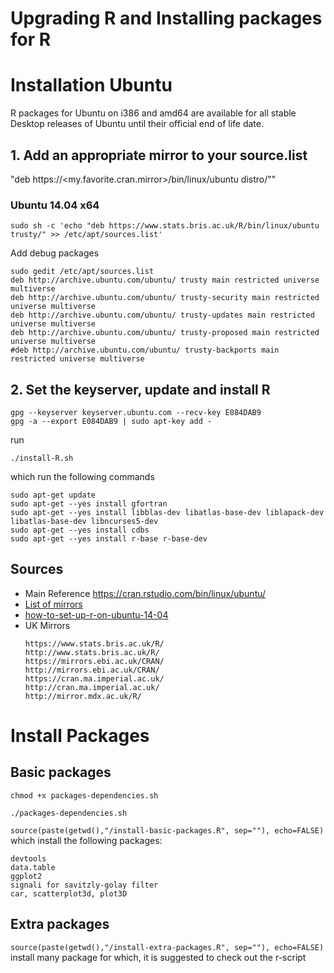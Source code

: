 Upgrading R and  Installing packages for R  
====


# Installation Ubuntu

R packages for Ubuntu on i386 and amd64 are available for all stable Desktop releases
of Ubuntu until their official end of life date. 


## 1. Add an appropriate mirror to your source.list

"deb https://<my.favorite.cran.mirror>/bin/linux/ubuntu distro/""


###  Ubuntu 14.04 x64

```
sudo sh -c 'echo "deb https://www.stats.bris.ac.uk/R/bin/linux/ubuntu trusty/" >> /etc/apt/sources.list'
```


Add debug packages
```
sudo gedit /etc/apt/sources.list
deb http://archive.ubuntu.com/ubuntu/ trusty main restricted universe multiverse
deb http://archive.ubuntu.com/ubuntu/ trusty-security main restricted universe multiverse
deb http://archive.ubuntu.com/ubuntu/ trusty-updates main restricted universe multiverse
deb http://archive.ubuntu.com/ubuntu/ trusty-proposed main restricted universe multiverse
#deb http://archive.ubuntu.com/ubuntu/ trusty-backports main restricted universe multiverse
```





## 2. Set the keyserver, update and install R
```
gpg --keyserver keyserver.ubuntu.com --recv-key E084DAB9
gpg -a --export E084DAB9 | sudo apt-key add -
```

run
```
./install-R.sh
```
which run the following commands
```
sudo apt-get update
sudo apt-get --yes install gfortran
sudo apt-get --yes install libblas-dev libatlas-base-dev liblapack-dev libatlas-base-dev libncurses5-dev
sudo apt-get --yes install cdbs
sudo apt-get --yes install r-base r-base-dev
```




## Sources

* Main Reference https://cran.rstudio.com/bin/linux/ubuntu/  
* [List of mirrors](https://cran.r-project.org/mirrors.html)
* [how-to-set-up-r-on-ubuntu-14-04](https://www.digitalocean.com/community/tutorials/how-to-set-up-r-on-ubuntu-14-04)
* UK Mirrors
  ```
  https://www.stats.bris.ac.uk/R/
  http://www.stats.bris.ac.uk/R/
  https://mirrors.ebi.ac.uk/CRAN/
  http://mirrors.ebi.ac.uk/CRAN/
  https://cran.ma.imperial.ac.uk/
  http://cran.ma.imperial.ac.uk/
  http://mirror.mdx.ac.uk/R/
  ```

# Install Packages


## Basic packages


`chmod +x packages-dependencies.sh`

```
./packages-dependencies.sh
```


`source(paste(getwd(),"/install-basic-packages.R", sep=""), echo=FALSE)` which install the following packages:
```
devtools
data.table
ggplot2
signali for savitzly-golay filter
car, scatterplot3d, plot3D
```


## Extra packages

`source(paste(getwd(),"/install-extra-packages.R", sep=""), echo=FALSE)` install many package
for which, it is suggested to check out the r-script






